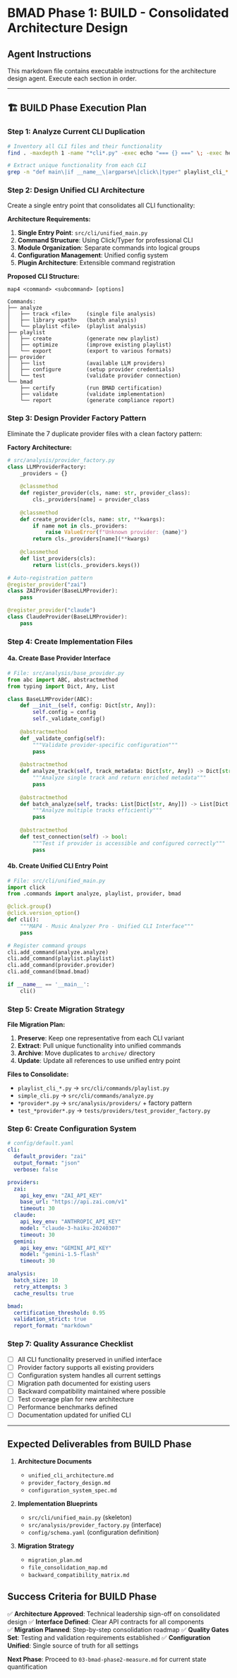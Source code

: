 # BMAD Phase 1: BUILD - Consolidated Architecture Design

## Agent Instructions
This markdown file contains executable instructions for the architecture design agent. Execute each section in order.

---

## 🏗️ BUILD Phase Execution Plan

### Step 1: Analyze Current CLI Duplication
```bash
# Inventory all CLI files and their functionality
find . -maxdepth 1 -name "*cli*.py" -exec echo "=== {} ===" \; -exec head -20 {} \;

# Extract unique functionality from each CLI
grep -n "def main\|if __name__\|argparse\|click\|typer" playlist_cli_*.py simple_cli.py
```

### Step 2: Design Unified CLI Architecture
Create a single entry point that consolidates all CLI functionality:

**Architecture Requirements:**
1. **Single Entry Point**: `src/cli/unified_main.py`
2. **Command Structure**: Using Click/Typer for professional CLI
3. **Module Organization**: Separate commands into logical groups
4. **Configuration Management**: Unified config system
5. **Plugin Architecture**: Extensible command registration

**Proposed CLI Structure:**
```
map4 <command> <subcommand> [options]

Commands:
├── analyze
│   ├── track <file>     (single file analysis)
│   ├── library <path>   (batch analysis)
│   └── playlist <file>  (playlist analysis)
├── playlist
│   ├── create           (generate new playlist)
│   ├── optimize         (improve existing playlist)
│   └── export           (export to various formats)
├── provider
│   ├── list             (available LLM providers)
│   ├── configure        (setup provider credentials)
│   └── test             (validate provider connection)
└── bmad
    ├── certify          (run BMAD certification)
    ├── validate         (validate implementation)
    └── report           (generate compliance report)
```

### Step 3: Design Provider Factory Pattern
Eliminate the 7 duplicate provider files with a clean factory pattern:

**Factory Architecture:**
```python
# src/analysis/provider_factory.py
class LLMProviderFactory:
    _providers = {}
    
    @classmethod
    def register_provider(cls, name: str, provider_class):
        cls._providers[name] = provider_class
    
    @classmethod
    def create_provider(cls, name: str, **kwargs):
        if name not in cls._providers:
            raise ValueError(f"Unknown provider: {name}")
        return cls._providers[name](**kwargs)
    
    @classmethod
    def list_providers(cls):
        return list(cls._providers.keys())

# Auto-registration pattern
@register_provider("zai")
class ZAIProvider(BaseLLMProvider):
    pass

@register_provider("claude")  
class ClaudeProvider(BaseLLMProvider):
    pass
```

### Step 4: Create Implementation Files

#### 4a. Create Base Provider Interface
```python
# File: src/analysis/base_provider.py
from abc import ABC, abstractmethod
from typing import Dict, Any, List

class BaseLLMProvider(ABC):
    def __init__(self, config: Dict[str, Any]):
        self.config = config
        self._validate_config()
    
    @abstractmethod
    def _validate_config(self):
        """Validate provider-specific configuration"""
        pass
    
    @abstractmethod
    def analyze_track(self, track_metadata: Dict[str, Any]) -> Dict[str, Any]:
        """Analyze single track and return enriched metadata"""
        pass
    
    @abstractmethod
    def batch_analyze(self, tracks: List[Dict[str, Any]]) -> List[Dict[str, Any]]:
        """Analyze multiple tracks efficiently"""
        pass
    
    @abstractmethod
    def test_connection(self) -> bool:
        """Test if provider is accessible and configured correctly"""
        pass
```

#### 4b. Create Unified CLI Entry Point
```python
# File: src/cli/unified_main.py
import click
from .commands import analyze, playlist, provider, bmad

@click.group()
@click.version_option()
def cli():
    """MAP4 - Music Analyzer Pro - Unified CLI Interface"""
    pass

# Register command groups
cli.add_command(analyze.analyze)
cli.add_command(playlist.playlist) 
cli.add_command(provider.provider)
cli.add_command(bmad.bmad)

if __name__ == '__main__':
    cli()
```

### Step 5: Create Migration Strategy

**File Migration Plan:**
1. **Preserve**: Keep one representative from each CLI variant
2. **Extract**: Pull unique functionality into unified commands
3. **Archive**: Move duplicates to `archive/` directory  
4. **Update**: Update all references to use unified entry point

**Files to Consolidate:**
- `playlist_cli_*.py` → `src/cli/commands/playlist.py`
- `simple_cli.py` → `src/cli/commands/analyze.py`
- `*provider*.py` → `src/analysis/providers/` + factory pattern
- `test_*provider*.py` → `tests/providers/test_provider_factory.py`

### Step 6: Create Configuration System
```yaml
# config/default.yaml
cli:
  default_provider: "zai"
  output_format: "json"
  verbose: false

providers:
  zai:
    api_key_env: "ZAI_API_KEY"
    base_url: "https://api.zai.com/v1"
    timeout: 30
  claude:
    api_key_env: "ANTHROPIC_API_KEY" 
    model: "claude-3-haiku-20240307"
    timeout: 30
  gemini:
    api_key_env: "GEMINI_API_KEY"
    model: "gemini-1.5-flash"
    timeout: 30

analysis:
  batch_size: 10
  retry_attempts: 3
  cache_results: true

bmad:
  certification_threshold: 0.95
  validation_strict: true
  report_format: "markdown"
```

### Step 7: Quality Assurance Checklist
- [ ] All CLI functionality preserved in unified interface
- [ ] Provider factory supports all existing providers  
- [ ] Configuration system handles all current settings
- [ ] Migration path documented for existing users
- [ ] Backward compatibility maintained where possible
- [ ] Test coverage plan for new architecture
- [ ] Performance benchmarks defined
- [ ] Documentation updated for unified CLI

---

## Expected Deliverables from BUILD Phase

1. **Architecture Documents**
   - `unified_cli_architecture.md`
   - `provider_factory_design.md` 
   - `configuration_system_spec.md`

2. **Implementation Blueprints**
   - `src/cli/unified_main.py` (skeleton)
   - `src/analysis/provider_factory.py` (interface)
   - `config/schema.yaml` (configuration definition)

3. **Migration Strategy**
   - `migration_plan.md`
   - `file_consolidation_map.md`
   - `backward_compatibility_matrix.md`

## Success Criteria for BUILD Phase
✅ **Architecture Approved**: Technical leadership sign-off on consolidated design
✅ **Interface Defined**: Clear API contracts for all components  
✅ **Migration Planned**: Step-by-step consolidation roadmap
✅ **Quality Gates Set**: Testing and validation requirements established
✅ **Configuration Unified**: Single source of truth for all settings

**Next Phase**: Proceed to `03-bmad-phase2-measure.md` for current state quantification